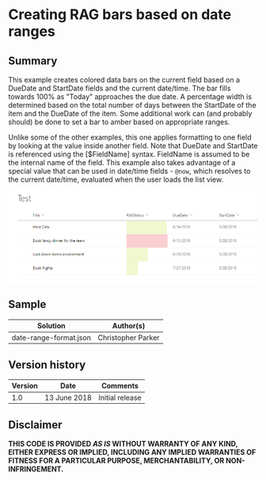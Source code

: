 # Creating RAG bars based on date ranges

## Summary
This example creates colored data bars on the current field based on a DueDate and StartDate fields and the current date/time.  The bar fills towards 100% as "Today" approaches the due date.  A percentage width is determined based on the total number of days between the StartDate of the item and the DueDate of the item.  Some additional work can (and probably should) be done to set a bar to amber based on appropriate ranges.

Unlike some of the other examples, this one applies formatting to one field by looking at the value inside another field. Note that DueDate and StartDate is referenced using the [$FieldName] syntax. FieldName is assumed to be the internal name of the field. This example also takes advantage of a special value that can be used in date/time fields - `@now`, which resolves to the current date/time, evaluated when the user loads the list view.

![screenshot of the sample](./screenshot.png)

## Sample

Solution|Author(s)
--------|---------
date-range-format.json | Christopher Parker

## Version history

Version|Date|Comments
-------|----|--------
1.0|13 June 2018|Initial release

## Disclaimer
**THIS CODE IS PROVIDED *AS IS* WITHOUT WARRANTY OF ANY KIND, EITHER EXPRESS OR IMPLIED, INCLUDING ANY IMPLIED WARRANTIES OF FITNESS FOR A PARTICULAR PURPOSE, MERCHANTABILITY, OR NON-INFRINGEMENT.**
